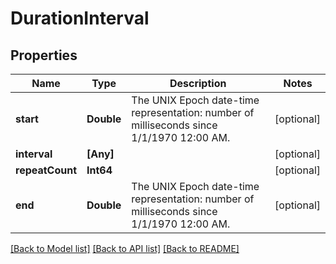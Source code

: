 # DurationInterval

## Properties
Name | Type | Description | Notes
------------ | ------------- | ------------- | -------------
**start** | **Double** | The UNIX Epoch date-time representation: number of milliseconds since 1/1/1970 12:00 AM. | [optional] 
**interval** | **[Any]** |  | [optional] 
**repeatCount** | **Int64** |  | [optional] 
**end** | **Double** | The UNIX Epoch date-time representation: number of milliseconds since 1/1/1970 12:00 AM. | [optional] 

[[Back to Model list]](../README.md#documentation-for-models) [[Back to API list]](../README.md#documentation-for-api-endpoints) [[Back to README]](../README.md)


